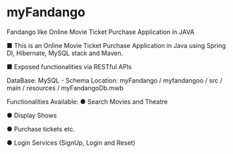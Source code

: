 # myFandango
Fandango like Online Movie Ticket Purchase Application in JAVA

■ This is an Online Movie Ticket Purchase Application in Java using Spring DI, Hibernate, MySQL stack and Maven.

■ Exposed functionalities via RESTful APIs

DataBase: MySQL - Schema Location:
myFandango / myfandangoo / src / main / resources / myFandangoDb.mwb

Functionalities Available:
● Search Movies and Theatre

● Display Shows

● Purchase tickets etc.

● Login Services (SignUp, Login and Reset)
